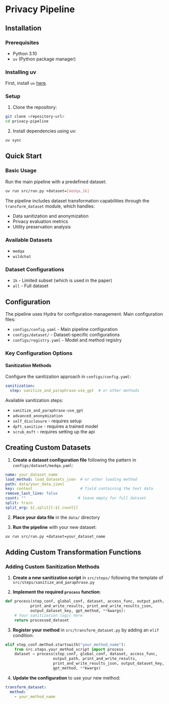 # Privacy Pipeline


## Installation

### Prerequisites
- Python 3.10
- `uv` (Python package manager)

### Installing uv
First, install `uv` [here](https://docs.astral.sh/uv/getting-started/installation/).

### Setup
1. Clone the repository:
```bash
git clone <repository-url>
cd privacy-pipeline
```

2. Install dependencies using uv:
```bash
uv sync
```

## Quick Start

### Basic Usage
Run the main pipeline with a predefined dataset:
```bash
uv run src/run.py +dataset=[medqa,1k]
```

The pipeline includes dataset transformation capabilities through the `transform_dataset` module, which handles:
- Data sanitization and anonymization
- Privacy evaluation metrics  
- Utility preservation analysis

### Available Datasets
- `medqa`
- `wildchat`

### Dataset Configurations
- `1k` - Limited subset (which is used in the paper)
- `all` - Full dataset

## Configuration

The pipeline uses Hydra for configuration management. Main configuration files:

- `configs/config.yaml` - Main pipeline configuration
- `configs/dataset/` - Dataset-specific configurations
- `configs/registry.yaml` - Model and method registry

### Key Configuration Options

#### Sanitization Methods
Configure the sanitization approach in `configs/config.yaml`:
```yaml
sanitization:
  step: sanitize_and_paraphrase-use_gpt  # or other methods
```

Available sanitization steps:
- `sanitize_and_paraphrase-use_gpt`
- `advanced_anonymization`
- `self_disclosure` - requires setup
- `dpft_sanitize` - requires a trained model 
- `scrub_msft` - requires setting up the api

## Creating Custom Datasets

1. **Create a dataset configuration file** following the pattern in `configs/dataset/medqa.yaml`:
```yaml
name: your_dataset_name
load_method: load_datasets_json  # or other loading method
path: data/your_data.jsonl
key: context                     # field containing the text data
remove_last_line: false
count: ""                       # leave empty for full dataset
split: train
split_arg: ${.split}[:${.count}]
```

2. **Place your data file** in the `data/` directory

3. **Run the pipeline** with your new dataset:
```bash
uv run src/run.py +dataset=your_dataset_name
```

## Adding Custom Transformation Functions

### Adding Custom Sanitization Methods

1. **Create a new sanitization script** in `src/steps/` following the template of `src/steps/sanitize_and_paraphrase.py`

2. **Implement the required `process` function**:
```python
def process(step_conf, global_conf, dataset, access_func, output_path, 
           print_and_write_results, print_and_write_results_json, 
           output_dataset_key, gpt_method, **kwargs):
    # Your sanitization logic here
    return processed_dataset
```

3. **Register your method** in `src/transform_dataset.py` by adding an `elif` condition:
```python
elif step_conf.method.startswith("your_method_name"):
    from src.steps.your_method_script import process
    dataset = process(step_conf, global_conf, dataset, access_func, 
                     output_path, print_and_write_results, 
                     print_and_write_results_json, output_dataset_key, 
                     gpt_method, **kwargs)
```

4. **Update the configuration** to use your new method:
```yaml
transform_dataset:
  method: 
    - your_method_name
```
